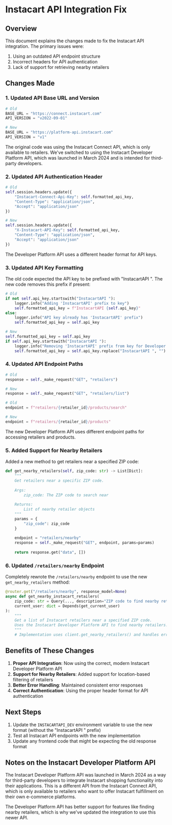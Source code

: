 # Instacart API Integration Fix

## Overview
This document explains the changes made to fix the Instacart API integration. The primary issues were:

1. Using an outdated API endpoint structure
2. Incorrect headers for API authentication
3. Lack of support for retrieving nearby retailers

## Changes Made

### 1. Updated API Base URL and Version
```python
# Old
BASE_URL = "https://connect.instacart.com"
API_VERSION = "v2022-09-01"

# New
BASE_URL = "https://platform-api.instacart.com"
API_VERSION = "v1"
```

The original code was using the Instacart Connect API, which is only available to retailers. We've switched to using the Instacart Developer Platform API, which was launched in March 2024 and is intended for third-party developers.

### 2. Updated API Authentication Header
```python
# Old
self.session.headers.update({
    "Instacart-Connect-Api-Key": self.formatted_api_key,
    "Content-Type": "application/json",
    "Accept": "application/json"
})

# New
self.session.headers.update({
    "X-Instacart-API-Key": self.formatted_api_key,
    "Content-Type": "application/json",
    "Accept": "application/json"
})
```

The Developer Platform API uses a different header format for API keys.

### 3. Updated API Key Formatting
The old code expected the API key to be prefixed with "InstacartAPI ". The new code removes this prefix if present:

```python
# Old
if not self.api_key.startswith("InstacartAPI "):
    logger.info("Adding 'InstacartAPI' prefix to key")
    self.formatted_api_key = f"InstacartAPI {self.api_key}"
else:
    logger.info("API key already has 'InstacartAPI' prefix")
    self.formatted_api_key = self.api_key

# New
self.formatted_api_key = self.api_key
if self.api_key.startswith("InstacartAPI "):
    logger.info("Removing 'InstacartAPI' prefix from key for Developer Platform API")
    self.formatted_api_key = self.api_key.replace("InstacartAPI ", "")
```

### 4. Updated API Endpoint Paths
```python
# Old
response = self._make_request("GET", "retailers")

# New
response = self._make_request("GET", "retailers/list")
```

```python
# Old
endpoint = f"retailers/{retailer_id}/products/search"

# New
endpoint = f"retailers/{retailer_id}/products"
```

The new Developer Platform API uses different endpoint paths for accessing retailers and products.

### 5. Added Support for Nearby Retailers
Added a new method to get retailers near a specified ZIP code:

```python
def get_nearby_retailers(self, zip_code: str) -> List[Dict]:
    """
    Get retailers near a specific ZIP code.
    
    Args:
        zip_code: The ZIP code to search near
        
    Returns:
        List of nearby retailer objects
    """
    params = {
        "zip_code": zip_code
    }
    
    endpoint = "retailers/nearby"
    response = self._make_request("GET", endpoint, params=params)
    
    return response.get("data", [])
```

### 6. Updated `/retailers/nearby` Endpoint
Completely rewrote the `/retailers/nearby` endpoint to use the new `get_nearby_retailers` method:

```python
@router.get("/retailers/nearby", response_model=None)
async def get_nearby_instacart_retailers(
    zip_code: str = Query(..., description="ZIP code to find nearby retailers"),
    current_user: dict = Depends(get_current_user)
):
    """
    Get a list of Instacart retailers near a specified ZIP code.
    Uses the Instacart Developer Platform API to find nearby retailers.
    """
    # Implementation uses client.get_nearby_retailers() and handles errors
```

## Benefits of These Changes

1. **Proper API Integration**: Now using the correct, modern Instacart Developer Platform API
2. **Support for Nearby Retailers**: Added support for location-based filtering of retailers
3. **Better Error Handling**: Maintained consistent error responses
4. **Correct Authentication**: Using the proper header format for API authentication

## Next Steps

1. Update the `INSTACARTAPI_DEV` environment variable to use the new format (without the "InstacartAPI " prefix)
2. Test all Instacart API endpoints with the new implementation
3. Update any frontend code that might be expecting the old response format

## Notes on the Instacart Developer Platform API
The Instacart Developer Platform API was launched in March 2024 as a way for third-party developers to integrate Instacart shopping functionality into their applications. This is a different API from the Instacart Connect API, which is only available to retailers who want to offer Instacart fulfillment on their own e-commerce platforms.

The Developer Platform API has better support for features like finding nearby retailers, which is why we've updated the integration to use this newer API.